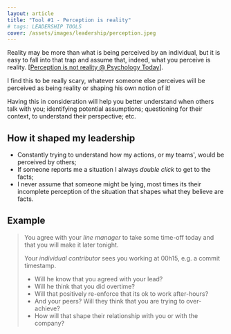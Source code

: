 ```yaml
---
layout: article
title: "Tool #1 - Perception is reality"
# tags: LEADERSHIP TOOLS
cover: /assets/images/leadership/perception.jpeg
---
```


Reality may be more than what is being perceived by an individual, but it is easy to fall into that trap and assume that, indeed, what you perceive is reality. \[[Perception is not reality @ Psychology Today](https://www.psychologytoday.com/us/blog/the-power-prime/201908/perception-is-not-reality)\].

<!--more-->

I find this to be really scary, whatever someone else perceives will be perceived as being reality or shaping his own notion of it!

Having this in consideration will help you better understand when others talk with you; identifying potential assumptions; questioning for their context, to understand their perspective; etc.

## How it shaped my leadership

- Constantly trying to understand how my actions, or my teams', would be perceived by others;
- If someone reports me a situation I always _double click_ to get to the facts;
- I never assume that someone might be lying, most times its their incomplete perception of the situation that shapes what they believe are facts.

## Example

> You agree with your _line manager_ to take some time-off today and that you will make it later tonight.
> 
> Your _individual contributor_ sees you working at 00h15, e.g. a commit timestamp.
> - Will he know that you agreed with your lead?
> - Will he think that you did overtime?
> - Will that positively re-enforce that its ok to work after-hours?
> - And your peers? Will they think that you are trying to over-achieve?
> - How will that shape their relationship with you or with the company?